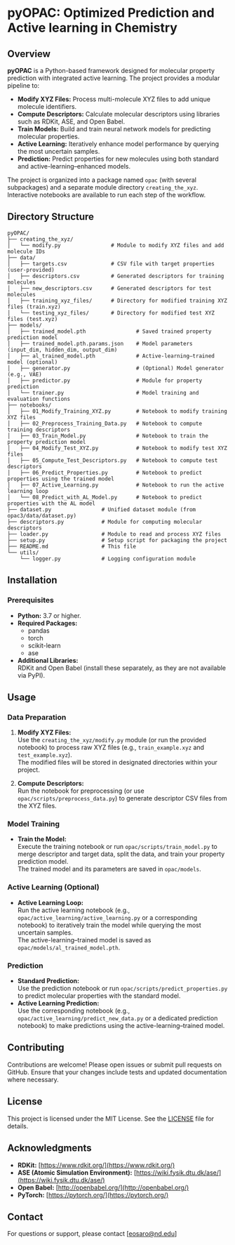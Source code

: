 # pyOPAC: Optimized Prediction and Active learning in Chemistry

## Overview

**pyOPAC** is a Python-based framework designed for molecular property prediction with integrated active learning. The project provides a modular pipeline to:

- **Modify XYZ Files:** Process multi-molecule XYZ files to add unique molecule identifiers.
- **Compute Descriptors:** Calculate molecular descriptors using libraries such as RDKit, ASE, and Open Babel.
- **Train Models:** Build and train neural network models for predicting molecular properties.
- **Active Learning:** Iteratively enhance model performance by querying the most uncertain samples.
- **Prediction:** Predict properties for new molecules using both standard and active-learning–enhanced models.

The project is organized into a package named `opac` (with several subpackages) and a separate module directory `creating_the_xyz`. Interactive notebooks are available to run each step of the workflow.

## Directory Structure
```plaintext
pyOPAC/
├── creating_the_xyz/
│   └── modify.py                # Module to modify XYZ files and add molecule IDs
├── data/
│   ├── targets.csv              # CSV file with target properties (user-provided)
│   ├── descriptors.csv          # Generated descriptors for training molecules
│   ├── new_descriptors.csv      # Generated descriptors for test molecules
│   ├── training_xyz_files/      # Directory for modified training XYZ files (train.xyz)
│   └── testing_xyz_files/       # Directory for modified test XYZ files (test.xyz)
├── models/
│   ├── trained_model.pth                # Saved trained property prediction model
│   ├── trained_model.pth.params.json    # Model parameters (input_dim, hidden_dim, output_dim)
│   ├── al_trained_model.pth             # Active-learning–trained model (optional)
│   ├── generator.py                     # (Optional) Model generator (e.g., VAE)
│   ├── predictor.py                     # Module for property prediction
│   └── trainer.py                       # Model training and evaluation functions
├── notebooks/
│   ├── 01_Modify_Training_XYZ.py        # Notebook to modify training XYZ files
│   ├── 02_Preprocess_Training_Data.py   # Notebook to compute training descriptors
│   ├── 03_Train_Model.py                # Notebook to train the property prediction model
│   ├── 04_Modify_Test_XYZ.py            # Notebook to modify test XYZ files
│   ├── 05_Compute_Test_Descriptors.py   # Notebook to compute test descriptors
│   ├── 06_Predict_Properties.py         # Notebook to predict properties using the trained model
│   ├── 07_Active_Learning.py            # Notebook to run the active learning loop
│   └── 08_Predict_with_AL_Model.py      # Notebook to predict properties with the AL model
├── dataset.py                # Unified dataset module (from opac3/data/dataset.py)
├── descriptors.py            # Module for computing molecular descriptors
├── loader.py                 # Module to read and process XYZ files
├── setup.py                  # Setup script for packaging the project
├── README.md                 # This file
└── utils/
    └── logger.py             # Logging configuration module
```


## Installation

### Prerequisites

- **Python:** 3.7 or higher.
- **Required Packages:**  
  - pandas  
  - torch  
  - scikit-learn  
  - ase  
- **Additional Libraries:**  
  RDKit and Open Babel (install these separately, as they are not available via PyPI).

## Usage

### Data Preparation

1. **Modify XYZ Files:**  
   Use the `creating_the_xyz/modify.py` module (or run the provided notebook) to process raw XYZ files (e.g., `train_example.xyz` and `test_example.xyz`).  
   The modified files will be stored in designated directories within your project.

2. **Compute Descriptors:**  
   Run the notebook for preprocessing (or use `opac/scripts/preprocess_data.py`) to generate descriptor CSV files from the XYZ files.

### Model Training

- **Train the Model:**  
  Execute the training notebook or run `opac/scripts/train_model.py` to merge descriptor and target data, split the data, and train your property prediction model.  
  The trained model and its parameters are saved in `opac/models`.

### Active Learning (Optional)

- **Active Learning Loop:**  
  Run the active learning notebook (e.g., `opac/active_learning/active_learning.py` or a corresponding notebook) to iteratively train the model while querying the most uncertain samples.  
  The active-learning–trained model is saved as `opac/models/al_trained_model.pth`.

### Prediction

- **Standard Prediction:**  
  Use the prediction notebook or run `opac/scripts/predict_properties.py` to predict molecular properties with the standard model.
- **Active Learning Prediction:**  
  Use the corresponding notebook (e.g., `opac/active_learning/predict_new_data.py` or a dedicated prediction notebook) to make predictions using the active-learning–trained model.

## Contributing

Contributions are welcome! Please open issues or submit pull requests on GitHub. Ensure that your changes include tests and updated documentation where necessary.

## License

This project is licensed under the MIT License. See the [LICENSE](LICENSE) file for details.

## Acknowledgments

- **RDKit:** [https://www.rdkit.org/](https://www.rdkit.org/)
- **ASE (Atomic Simulation Environment):** [https://wiki.fysik.dtu.dk/ase/](https://wiki.fysik.dtu.dk/ase/)
- **Open Babel:** [http://openbabel.org/](http://openbabel.org/)
- **PyTorch:** [https://pytorch.org/](https://pytorch.org/)

## Contact

For questions or support, please contact [eosaro@nd.edu]
